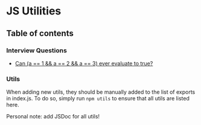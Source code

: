 # JS Utilities

## Table of contents

### Interview Questions

- [Can (a == 1 && a == 2 && a == 3) ever evaluate to true?](https://github.com/dmltdev/javascript-is-tricky/blob/main/questions/a1a2a3_true.js)

### Utils

When adding new utils, they should be manually added to the list of exports in index.js.
To do so, simply run `npm utils` to ensure that all utils are listed here.

Personal note: add JSDoc for all utils!
